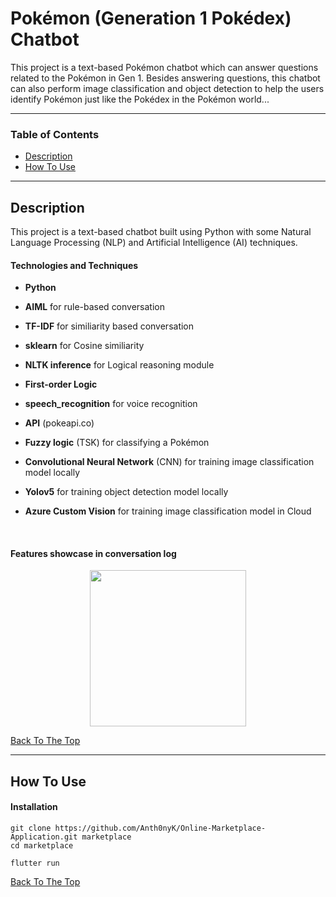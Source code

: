 # Pokémon (Generation 1 Pokédex) Chatbot

This project is a text-based Pokémon chatbot which can answer questions related to the Pokémon in Gen 1. Besides answering questions, this chatbot can also perform image classification and object detection to help the users identify Pokémon just like the Pokédex in the Pokémon world... 

---

### Table of Contents
- [Description](#description)
- [How To Use](#how-to-use)

---

## Description

This project is a text-based chatbot built using Python with some Natural Language Processing (NLP) and Artificial Intelligence (AI) techniques.  

#### Technologies and Techniques

- **Python**
- **AIML** for rule-based conversation
- **TF-IDF** for similiarity based conversation
- **sklearn** for Cosine similiarity
- **NLTK inference** for Logical reasoning module
- **First-order Logic** 
- **speech_recognition** for voice recognition
- **API** (pokeapi.co)
- **Fuzzy logic** (TSK) for classifying a Pokémon

- **Convolutional Neural Network** (CNN) for training image classification model locally
- **Yolov5** for training object detection model locally
- **Azure Custom Vision** for training image classification model in Cloud

</br>

#### Features showcase in conversation log


<p align="center">
  <img src="https://github.com/Anth0nyK/Online-Marketplace-Application/blob/main/README_Images/1.png" width="250">
</p>

[Back To The Top](#table-of-contents)

---

## How To Use

#### Installation

```
git clone https://github.com/Anth0nyK/Online-Marketplace-Application.git marketplace
cd marketplace

flutter run
```




[Back To The Top](#table-of-contents)
